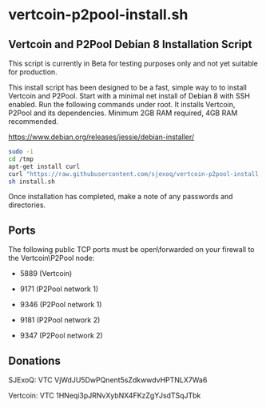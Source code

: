 # vertcoin-p2pool-install.sh
Vertcoin and P2Pool Debian 8 Installation Script
--------------------------------------

This script is currently in Beta for testing purposes only and not yet suitable for production.

This install script has been designed to be a fast, simple way to to install Vertcoin and P2Pool. Start with a minimal net install of Debian 8 with SSH enabled. Run the following commands under root. It installs Vertcoin, P2Pool and its dependencies. Minimum 2GB RAM required, 4GB RAM recommended.

https://www.debian.org/releases/jessie/debian-installer/

```bash
sudo -i
cd /tmp
apt-get install curl
curl "https://raw.githubusercontent.com/sjexoq/vertcoin-p2pool-install.sh/master/install.sh" > install.sh
sh install.sh
```
Once installation has completed, make a note of any passwords and directories.

Ports
--------------------------------------
The following public TCP ports must be open\forwarded on your firewall to the Vertcoin\P2Pool node:

- 5889 (Vertcoin)

- 9171 (P2Pool network 1)

- 9346 (P2Pool network 1)

- 9181 (P2Pool network 2)

- 9347 (P2Pool network 2)

Donations
--------------------------------------
SJExoQ: VTC VjWdJU5DwPQnent5sZdkwwdvHPTNLX7Wa6

Vertcoin: VTC 1HNeqi3pJRNvXybNX4FKzZgYJsdTSqJTbk
